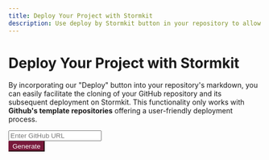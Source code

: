 ```yaml
---
title: Deploy Your Project with Stormkit
description: Use deploy by Stormkit button in your repository to allow other users up and running quickly.
---
```


# Deploy Your Project with Stormkit

By incorporating our "Deploy" button into your repository's markdown, you can easily facilitate the cloning of your GitHub repository and its subsequent deployment on Stormkit. This functionality only works with **Github's template repositories** offering a user-friendly deployment process.


  <title>Deploy Button Generator</title>
  <link rel="stylesheet" href="https://stackpath.bootstrapcdn.com/bootstrap/4.5.2/css/bootstrap.min.css">
  <style>
    .copy-icon {
      cursor: pointer;
    }
    .copy-icon {
      cursor: pointer;
    }
    .custom-button {
      background-color: #78193B;
      color: white;
      border-color: #78193B;
    }
    .custom-button:hover {
      background-color: #5B1227;
      border-color: #5B1227;
    }
  </style>
</head>
<body>

  <div class="container mt-5">
    <div class="row">
      <div class="col-md-6 offset-md-3">
        <div class="input-group mb-3">
          <input type="text" id="githubUrl" class="form-control" placeholder="Enter GitHub URL">
          <div class="input-group-append">
            <button class="btn custom-button" onclick="checkGitHubUrl()"> Generate</button>
          </div>
        </div>
        <div>
          <pre style="color:white;" id="result"></pre>
          <button class="btn custom-button ndary btn-block" id="copyButton" style="display: none;" onclick="copyMarkdown()">Copy Markdown</button>
        </div>
      </div>
    </div>
  </div>

  <script>
    function checkGitHubUrl() {
      const inputElement = document.getElementById("githubUrl");
      const resultElement = document.getElementById("result");
      const copyButton = document.getElementById("copyButton");
      const githubUrl = inputElement.value.trim();

      // GitHub repository URL
      const githubUrlPattern = /^(?:https?:\/\/)?github\.com\/([^/]+)\/([^/]+)$/;

      if (githubUrl.match(githubUrlPattern) && !githubUrl.endsWith(".git") ) {
        const encodedUrl = encodeURIComponent(githubUrl);
        const markdown = `[![Deploy with Stormkit](https://www.stormkit.io/button.svg)](https://api.stormkit.io/deploy?template=${encodedUrl})`;
        resultElement.innerHTML = markdown;
        window.generatedMarkdown = markdown;
        copyButton.style.display = "block";
      } else {
        resultElement.innerHTML = "Invalid GitHub URL.\nPlease provide a valid GitHub \nrepository URL in the format:\nhttps://github.com/username/repository"
        window.generatedMarkdown = "";
        copyButton.style.display = "none";
      }
    }

    function copyMarkdown() {
      if (window.generatedMarkdown) {
        const dummyTextarea = document.createElement("textarea");
        dummyTextarea.value = window.generatedMarkdown;
        document.body.appendChild(dummyTextarea);
        dummyTextarea.select();
        document.execCommand("copy");
        document.body.removeChild(dummyTextarea);
        const copyButton = document.getElementById("copyButton");
        copyButton.innerText = "Copied!";
      }
    }
  </script>
</body>
